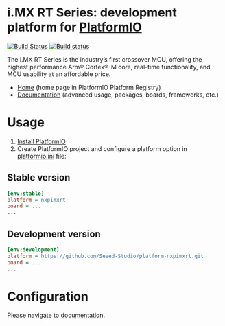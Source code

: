# i.MX RT Series: development platform for [PlatformIO](http://platformio.org)

[![Build Status](https://travis-ci.org/platformio/platform-atmelsam.svg?branch=develop)](https://travis-ci.org/platformio/platform-atmelsam)
[![Build status](https://ci.appveyor.com/api/projects/status/dj1c3b2d6fyxkoxq/branch/develop?svg=true)](https://ci.appveyor.com/project/ivankravets/platform-atmelsam/branch/develop)

The i.MX RT Series is the industry’s first crossover MCU, offering the highest performance Arm® Cortex®-M core, real-time functionality, and MCU usability at an affordable price.

* [Home](http://platformio.org/platforms/nxpimxrt) (home page in PlatformIO Platform Registry)
* [Documentation](http://docs.platformio.org/page/platforms/nxpimxrt.html) (advanced usage, packages, boards, frameworks, etc.)

# Usage

1. [Install PlatformIO](http://platformio.org)
2. Create PlatformIO project and configure a platform option in [platformio.ini](http://docs.platformio.org/page/projectconf.html) file:

## Stable version

```ini
[env:stable]
platform = nxpimxrt
board = ...
...
```

## Development version

```ini
[env:development]
platform = https://github.com/Seeed-Studio/platform-nxpimxrt.git
board = ...
...
```

# Configuration

Please navigate to [documentation](http://docs.platformio.org/page/platforms/nxpimxrt.html).
